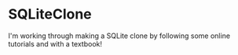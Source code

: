 # SQLiteClone

I'm working through making a SQLite clone by following some online tutorials and with a textbook!
